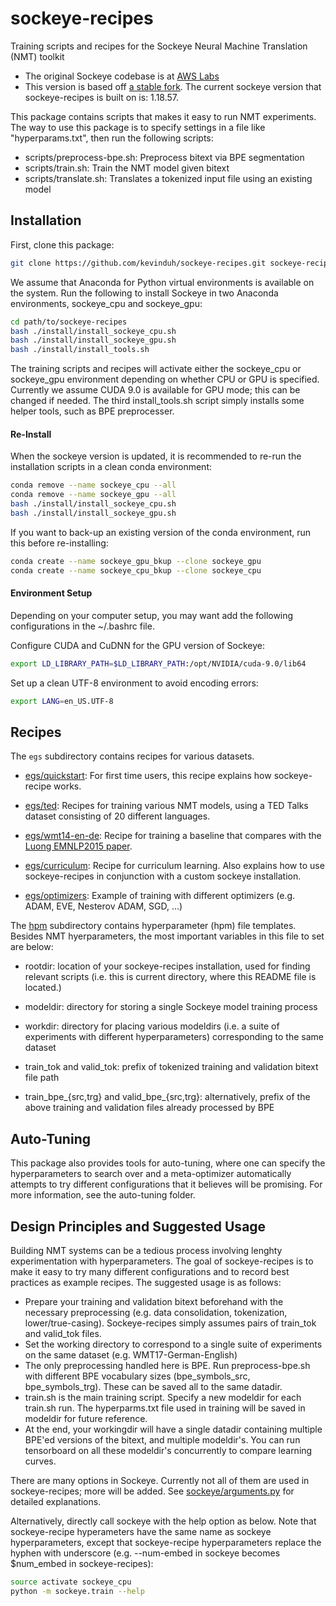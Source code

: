 # sockeye-recipes

Training scripts and recipes for the Sockeye Neural Machine Translation (NMT) toolkit
- The original Sockeye codebase is at [AWS Labs](https://github.com/awslabs/sockeye)
- This version is based off [a stable fork](https://github.com/kevinduh/sockeye). The current sockeye version that sockeye-recipes is built on is: 1.18.57. 

This package contains scripts that makes it easy to run NMT experiments.
The way to use this package is to specify settings in a file like "hyperparams.txt", 
then run the following scripts:
- scripts/preprocess-bpe.sh: Preprocess bitext via BPE segmentation
- scripts/train.sh: Train the NMT model given bitext
- scripts/translate.sh: Translates a tokenized input file using an existing model


## Installation
First, clone this package: 
```bash
git clone https://github.com/kevinduh/sockeye-recipes.git sockeye-recipes
```

We assume that Anaconda for Python virtual environments is available on the system.
Run the following to install Sockeye in two Anaconda environments, sockeye_cpu and sockeye_gpu: 

```bash
cd path/to/sockeye-recipes
bash ./install/install_sockeye_cpu.sh
bash ./install/install_sockeye_gpu.sh
bash ./install/install_tools.sh
```

The training scripts and recipes will activate either the sockeye_cpu or sockeye_gpu environment depending on whether CPU or GPU is specified. 
Currently we assume CUDA 9.0 is available for GPU mode; this can be changed if needed. 
The third install_tools.sh script simply installs some helper tools, such as BPE preprocesser.

#### Re-Install

When the sockeye version is updated, it is recommended to re-run the installation scripts in a clean conda environment:

```bash
conda remove --name sockeye_cpu --all
conda remove --name sockeye_gpu --all
bash ./install/install_sockeye_cpu.sh
bash ./install/install_sockeye_gpu.sh
```

If you want to back-up an existing version of the conda environment, run this before re-installing:

```bash
conda create --name sockeye_gpu_bkup --clone sockeye_gpu
conda create --name sockeye_cpu_bkup --clone sockeye_cpu
```

#### Environment Setup
Depending on your computer setup, you may want add the following configurations in the ~/.bashrc file.

Configure CUDA and CuDNN for the GPU version of Sockeye:

```bash
export LD_LIBRARY_PATH=$LD_LIBRARY_PATH:/opt/NVIDIA/cuda-9.0/lib64
```

Set up a clean UTF-8 environment to avoid encoding errors:

```bash
export LANG=en_US.UTF-8
```

## Recipes 

The `egs` subdirectory contains recipes for various datasets. 

* [egs/quickstart](egs/quickstart): For first time users, this recipe explains how sockeye-recipe works. 

* [egs/ted](egs/ted): Recipes for training various NMT models, using a TED Talks dataset consisting of 20 different languages. 

* [egs/wmt14-en-de](egs/wmt14-en-de): Recipe for training a baseline that compares with the <a href="https://nlp.stanford.edu/pubs/emnlp15_attn.pdf">Luong EMNLP2015 paper</a>.

* [egs/curriculum](egs/curriculum): Recipe for curriculum learning. Also explains how to use sockeye-recipes in conjunction with a custom sockeye installation.

* [egs/optimizers](egs/optimizers): Example of training with different optimizers (e.g. ADAM, EVE, Nesterov ADAM, SGD, ...)

The [hpm](hpm) subdirectory contains hyperparameter (hpm) file templates. Besides NMT hyerparameters, the most important variables in this file to set are below: 

* rootdir: location of your sockeye-recipes installation, used for finding relevant scripts (i.e. this is current directory, where this README file is located.)

* modeldir: directory for storing a single Sockeye model training process

* workdir: directory for placing various modeldirs (i.e. a suite of experiments with different hyperparameters) corresponding to the same dataset

* train_tok and valid_tok: prefix of tokenized training and validation bitext file path

* train_bpe_{src,trg} and valid_bpe_{src,trg}: alternatively, prefix of the above training and validation files already processed by BPE


## Auto-Tuning ##

This package also provides tools for auto-tuning, where one can specify the hyperparameters to search over and a meta-optimizer automatically attempts to try different configurations that it believes will be promising. For more information, see the auto-tuning folder. 


## Design Principles and Suggested Usage

Building NMT systems can be a tedious process involving lenghty experimentation with hyperparameters. The goal of sockeye-recipes is to make it easy to try many different configurations and to record best practices as example recipes. The suggested usage is as follows:
- Prepare your training and validation bitext beforehand with the necessary preprocessing (e.g. data consolidation, tokenization, lower/true-casing). Sockeye-recipes simply assumes pairs of train_tok and valid_tok files. 
- Set the working directory to correspond to a single suite of experiments on the same dataset (e.g. WMT17-German-English)
- The only preprocessing handled here is BPE. Run preprocess-bpe.sh with different BPE vocabulary sizes (bpe_symbols_src, bpe_symbols_trg). These can be saved all to the same datadir.
- train.sh is the main training script. Specify a new modeldir for each train.sh run. The hyperparms.txt file used in training will be saved in modeldir for future reference. 
- At the end, your workingdir will have a single datadir containing multiple BPE'ed versions of the bitext, and multiple modeldir's. You can run tensorboard on all these modeldir's concurrently to compare learning curves.

There are many options in Sockeye. Currently not all of them are used in sockeye-recipes; more will be added. See [sockeye/arguments.py](https://github.com/kevinduh/sockeye/blob/master/sockeye/arguments.py) for detailed explanations. 

Alternatively, directly call sockeye with the help option as below. Note that sockeye-recipe hyperameters have the same name as sockeye hyperparameters, except that sockeye-recipe hyperparameters replace the hyphen with underscore (e.g. --num-embed in sockeye becomes $num_embed in sockeye-recipes):
 
```bash
source activate sockeye_cpu
python -m sockeye.train --help
```
